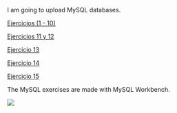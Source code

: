 I am going to upload MySQL databases.

<a href = "https://github.com/Rafael2026/databases_files/blob/main/MySQL/Ejercicios del 1 al 10.pdf">
  <p>Ejercicios (1 - 10)</p>
</a>

<a href = "https://github.com/Rafael2026/databases_files/blob/main/MySQL/Ejercicios 11 y 12.pdf">
  <p>Ejercicios 11 y 12</p>
</a>

<a href = "https://github.com/Rafael2026/databases_files/blob/main/MySQL/Ejercicio 13.pdf">
  <p>Ejercicio 13</p>
</a>

<a href = "https://github.com/Rafael2026/databases_files/blob/main/MySQL/Ejercicio 14.pdf">
  <p>Ejercicio 14</p>
</a>

<a href = "https://github.com/Rafael2026/databases_files/blob/main/MySQL/Ejercicio 15.pdf">
  <p>Ejercicio 15</p>
</a>

The MySQL exercises are made with MySQL Workbench.

<a href = "https://dev.mysql.com/doc/">
  <img src = "https://pbs.twimg.com/profile_images/621577553376100352/lvR3kClO_400x400.png">
</a>
